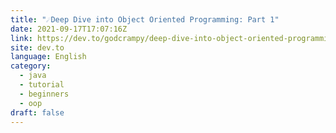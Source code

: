 ```yaml
---
title: "☄Deep Dive into Object Oriented Programming: Part 1"
date: 2021-09-17T17:07:16Z
link: https://dev.to/godcrampy/deep-dive-into-object-oriented-programming-part-1-1lbi?utm_medium=RSS&utm_source=news.12bit.vn
site: dev.to
language: English
category:
  - java
  - tutorial
  - beginners
  - oop
draft: false
---
```

